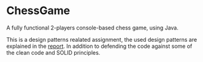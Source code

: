 # ChessGame
A fully functional 2-players console-based chess game, using Java.

This is a design patterns realated assignment, the used design patterns are explained in the [report](https://github.com/YazanIST/ChessGame/blob/main/Report.pdf). In addition to defending the code against some of the clean code and SOLID principles.
